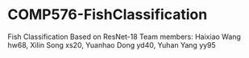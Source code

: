 # COMP576-FishClassification
Fish Classification Based on ResNet-18
Team members: 
Haixiao Wang hw68, 
Xilin Song xs20, 
Yuanhao Dong yd40, 
Yuhan Yang yy95
